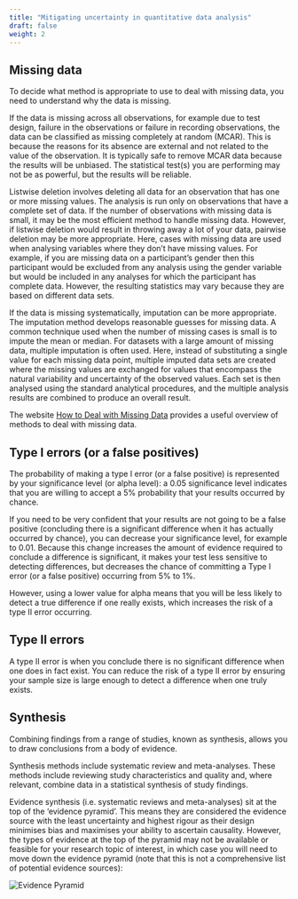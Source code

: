 ```yaml
---
title: "Mitigating uncertainty in quantitative data analysis"
draft: false
weight: 2
---
```


## Missing data
To decide what method is appropriate to use to deal with missing data, you need to understand why the data is missing.

If the data is missing across all observations, for example due to test design, failure in the observations or failure in recording observations, the data can be classified as missing completely at random (MCAR). This is because the reasons for its absence are external and not related to the value of the observation. It is typically safe to remove MCAR data because the results will be unbiased. The statistical test(s) you are performing may not be as powerful, but the results will be reliable.

Listwise deletion involves deleting all data for an observation that has one or more missing values. The analysis is run only on observations that have a complete set of data. If the number of observations with missing data is small, it may be the most efficient method to handle missing data. However, if listwise deletion would result in throwing away a lot of your data, pairwise deletion may be more appropriate. Here, cases with missing data are used when analysing variables where they don’t have missing values. For example, if you are missing data on a participant’s gender then this participant would be excluded from any analysis using the gender variable but would be included in any analyses for which the participant has complete data. However, the resulting statistics may vary because they are based on different data sets.

If the data is missing systematically, imputation can be more appropriate. The imputation method develops reasonable guesses for missing data. A common technique used when the number of missing cases is small is to impute the mean or median. For datasets with a large amount of missing data, multiple imputation is often used. Here, instead of substituting a single value for each missing data point, multiple imputed data sets are created where the missing values are exchanged for values that encompass the natural variability and uncertainty of the observed values. Each set is then analysed using the standard analytical procedures, and the multiple analysis results are combined to produce an overall result.

The website [How to Deal with Missing Data](https://www.mastersindatascience.org/learning/how-to-deal-with-missing-data/#:~:text=%2520How%2520to%2520Deal%2520with%2520Missing%2520Data%2520,a%2520large%2520amount%2520of%2520missing%2520data.%2520More%2520) provides a useful overview of methods to deal with missing data.

## Type I errors (or a false positives)

The probability of making a type I error (or a false positive) is represented by your significance level (or alpha level): a 0.05 significance level indicates that you are willing to accept a 5% probability that your results occurred by chance.

If you need to be very confident that your results are not going to be a false positive (concluding there is a significant difference when it has actually occurred by chance), you can decrease your significance level, for example to 0.01. Because this change increases the amount of evidence required to conclude a difference is significant, it makes your test less sensitive to detecting differences, but decreases the chance of committing a Type I error (or a false positive) occurring from 5% to 1%.

However, using a lower value for alpha means that you will be less likely to detect a true difference if one really exists, which increases the risk of a type II error occurring.

## Type II errors

A type II error is when you conclude there is no significant difference when one does in fact exist. You can reduce the risk of a type II error by ensuring your sample size is large enough to detect a difference when one truly exists.

## Synthesis

Combining findings from a range of studies, known as synthesis, allows you to draw conclusions from a body of evidence.

Synthesis methods include systematic review and meta-analyses. These methods include reviewing study characteristics and quality and, where relevant, combine data in a statistical synthesis of study findings. 

Evidence synthesis (i.e. systematic reviews and meta-analyses) sit at the top of the ‘evidence pyramid’. This means they are considered the evidence source with the least uncertainty and highest rigour as their design minimises bias and maximises your ability to ascertain causality. However, the types of evidence at the top of the pyramid may not be available or feasible for your research topic of interest, in which case you will need to move down the evidence pyramid (note that this is not a comprehensive list of potential evidence sources):

![Evidence Pyramid](/images/evidence_pyramid.png)